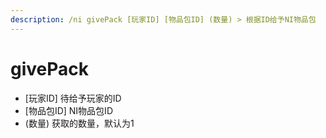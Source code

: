 ```yaml
---
description: /ni givePack [玩家ID] [物品包ID] (数量) > 根据ID给予NI物品包
---
```


# givePack

* \[玩家ID] 待给予玩家的ID
* \[物品包ID] NI物品包ID
* (数量) 获取的数量，默认为1
